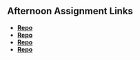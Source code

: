 ## Afternoon Assignment Links

* **[Repo](https://github.com/Kolby-Strang/Scoreboard)**
* **[Repo](https://github.com/Kolby-Strang/Swarm)**
* **[Repo](https://github.com/Kolby-Strang/Ice-Cream-shop)**
* **[Repo](https://github.com/Kolby-Strang/<ASSIGNMENT_REPO>)**
